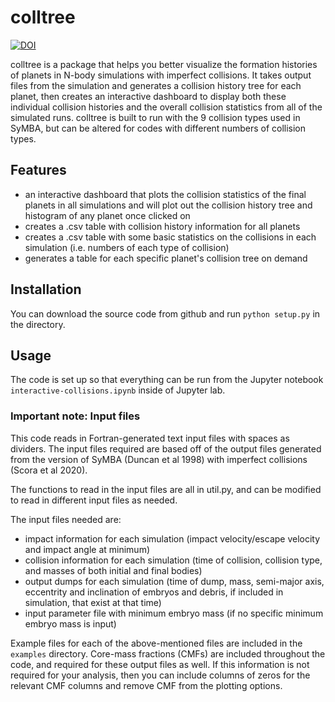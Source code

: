 # colltree
[![DOI](https://zenodo.org/badge/504667062.svg)](https://zenodo.org/badge/latestdoi/504667062)

colltree is a package that helps you better visualize the formation histories of planets in N-body simulations with imperfect collisions. It takes output files from the simulation and generates a collision history tree for each planet, then creates an interactive dashboard to display both these individual collision histories and the overall collision statistics from all of the simulated runs. colltree is built to run with the 9 collision types used in SyMBA, but can be altered for codes with different numbers of collision types.

## Features
- an interactive dashboard that plots the collision statistics of the final planets in all simulations and will plot out the collision history tree and histogram of any planet once clicked on
- creates a .csv table with collision history information for all planets
- creates a .csv table with some basic statistics on the collisions in each simulation (i.e. numbers of each type of collision)
- generates a table for each specific planet's collision tree on demand

## Installation

You can download the source code from github and run `python setup.py` in the directory. 


## Usage

The code is set up so that everything can be run from the Jupyter notebook `interactive-collisions.ipynb` inside of Jupyter lab. 


### Important note: Input files

This code reads in Fortran-generated text input files with spaces as dividers. The input files required are based off of the output files generated from the version of SyMBA (Duncan et al 1998) with imperfect collisions (Scora et al 2020). 

The functions to read in the input files are all in util.py, and can be modified to read in different input files as needed. 

The input files needed are:
- impact information for each simulation (impact velocity/escape velocity and impact angle at minimum)
- collision information for each simulation (time of collision, collision type, and masses of both initial and final bodies)
- output dumps for each simulation (time of dump, mass, semi-major axis, eccentrity and inclination of embryos and debris, if included in simulation, that exist at that time)
- input parameter file with minimum embryo mass (if no specific minimum embryo mass is input)

Example files for each of the above-mentioned files are included in the `examples` directory. Core-mass fractions (CMFs) are included throughout the code, and required for these output files as well. If this information is not required for your analysis, then you can include columns of zeros for the relevant CMF columns and remove CMF from the plotting options. 
